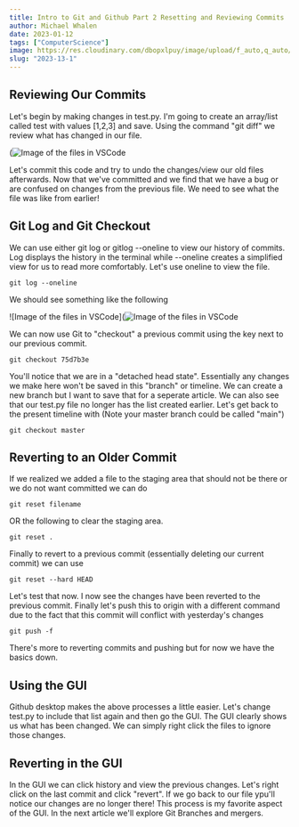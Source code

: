 ```yaml
---
title: Intro to Git and Github Part 2 Resetting and Reviewing Commits
author: Michael Whalen
date: 2023-01-12
tags: ["ComputerScience"]
image: https://res.cloudinary.com/dbopxlpuy/image/upload/f_auto,q_auto/v1673533090/Articles/1color-lightbg_2x_lovmi0.png
slug: "2023-13-1" 
---
```


## Reviewing Our Commits

Let's begin by making changes in test.py. I'm going to create an array/list called test with values [1,2,3] and save. Using the command "git diff" we review what has changed in our file. 

(![Image of the files  in VSCode](https://res.cloudinary.com/dbopxlpuy/image/upload/v1673533029/Articles/gitdiff_varsue.png)

Let's commit this code and try to undo the changes/view our old files afterwards. Now that we've committed and we find that we have a bug or are confused on changes from the previous file. We need to see what the file was like from earlier!

## Git Log and Git Checkout

We can use either git log or gitlog --oneline to view our history of commits. Log displays the history in the terminal while --oneline creates a simplified view for us to read more comfortably. Let's use oneline to view the file.
```git
git log --oneline
```
We should see something like the following

![Image of the files  in VSCode](![Image of the files  in VSCode](https://res.cloudinary.com/dbopxlpuy/image/upload/v1673533029/Articles/gitlog_rkuvxo.png)

We can now use Git to "checkout" a previous commit using the key next to our previous commit. 
```git
git checkout 75d7b3e
```
You'll notice that we are in a "detached head state". Essentially any changes we make here won't be saved in this "branch" or timeline. We can create a new branch but I want to save that for a seperate article. We can also see that our test.py file no longer has the list created earlier. Let's get back to the present timeline with (Note your master branch could be called "main")
```git
git checkout master
```

## Reverting to an Older Commit

If we realized we added a file to the staging area that should not be there or we do not want committed we can do
```git 
git reset filename
```
OR the following to clear the staging area.
```git
git reset .
```
Finally to revert to a previous commit (essentially deleting our current commit) we can use 
```git
git reset --hard HEAD
```
Let's test that now. I now see the changes have been reverted to the previous commit. Finally let's push this to origin with a different command due to the fact that this commit will conflict with yesterday's changes

```git
git push -f
```
There's more to reverting commits and pushing but for now we have the basics down. 

## Using the GUI
Github desktop makes the above processes a little easier. Let's change test.py to include that list again and then go the GUI. The GUI clearly shows us what has been changed. We can simply right click the files to ignore those changes. 

## Reverting in the GUI
In the GUI we can click history and view the previous changes. Let's right click on the last commit and click "revert". If we go back to our file ypu'll notice our changes are no longer there! This process is my favorite aspect of the GUI. In the next article we'll explore Git Branches and mergers. 